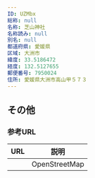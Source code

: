 ```yaml
---
ID: UZMbx
総称: null
名称: 芝山神社
名称読み: null
別名: null
都道府県: 愛媛県
区域: 大洲市
緯度: 33.5186472
経度: 132.5127655
郵便番号: 7950024
住所: 愛媛県大洲市高山甲５７３
---
```


## その他

### 参考URL

| URL | 説明          |
| --- | ------------- |
|     | OpenStreetMap |
